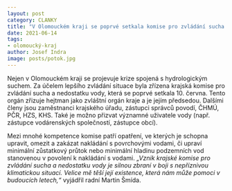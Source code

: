 ```yaml
---
layout: post
category: CLANKY
title: "V Olomouckém kraji se poprvé setkala komise pro zvládání sucha a nedostatku vody"
date: 2021-06-14
tags:
- olomoucký-kraj
author: Josef Indra
image: posts/potok.jpg
---
```

Nejen v Olomouckém kraji se projevuje krize spojená s hydrologickým suchem. Za účelem lepšího zvládání situace byla zřízena krajská komise pro zvládání sucha a nedostatku vody, která se poprvé setkala 10. června.  Tento orgán zřizuje hejtman jako zvláštní orgán kraje a je jejím předsedou. Dalšími členy jsou zaměstnanci krajského úřadu, zástupci správců povodí, ČHMÚ, PČR, HZS, KHS. Také je možno přizvat významné uživatele vody (např. zástupce vodárenských společností, zástupce obcí).

Mezi mnohé kompetence komise patří opatření, ve kterých je schopna upravit, omezit a zakázat nakládání s povrchovými vodami, či upraví minimální zůstatkový průtok nebo minimální hladinu podzemních vod stanovenou v povolení k nakládání s vodami. *„Vznik krajské komise pro zvládání sucha a nedostatku vody je silnou zbraní v boji s nepříznivou klimatickou situací. Velice mě těší její existence, která nám může pomoci v budoucích letech,“* vyjádřil radní Martin Šmída.
